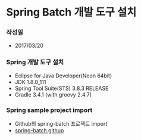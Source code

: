 # Spring Batch 개발 도구 설치

### 작성일
* 2017/03/20

### Spring 개발 도구 설치
* Eclipse for Java Developer(Neon 64bit)
* JDK 1.8.0_111
* Spring Tool Suite(STS) 3.8.3 RELEASE
* Gradle 3.4.1 (with groovy 2.4.7)

### Spring sample project import
* Github의 spring-batch 프로젝트 import
* [spring-batch githup](https://github.com/spring-projects/spring-batch)